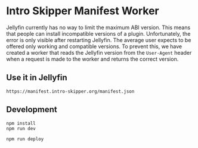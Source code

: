 # Intro Skipper Manifest Worker

Jellyfin currently has no way to limit the maximum ABI version. This means that people can install incompatible versions of a plugin. Unfortunately, the error is only visible after restarting Jellyfin. The average user expects to be offered only working and compatible versions. To prevent this, we have created a worker that reads the Jellyfin version from the `User-Agent` header when a request is made to the worker and returns the correct version.

## Use it in Jellyfin

```
https://manifest.intro-skipper.org/manifest.json
```

## Development

```
npm install
npm run dev
```

```
npm run deploy
```
